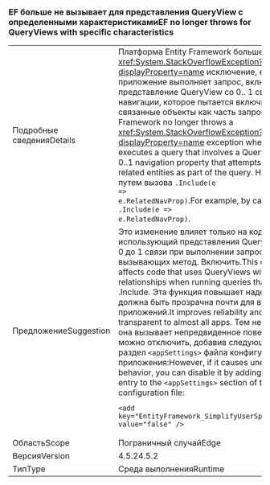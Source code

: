 ### <a name="ef-no-longer-throws-for-queryviews-with-specific-characteristics"></a><span data-ttu-id="3105c-101">EF больше не вызывает для представления QueryView с определенными характеристиками</span><span class="sxs-lookup"><span data-stu-id="3105c-101">EF no longer throws for QueryViews with specific characteristics</span></span>

|   |   |
|---|---|
|<span data-ttu-id="3105c-102">Подробные сведения</span><span class="sxs-lookup"><span data-stu-id="3105c-102">Details</span></span>|<span data-ttu-id="3105c-103">Платформа Entity Framework больше не вызывает <xref:System.StackOverflowException?displayProperty=name> исключение, если приложение выполняет запрос, включающий представление QueryView со 0.. 1 свойство навигации, которое пытается включить связанные объекты как часть запроса.</span><span class="sxs-lookup"><span data-stu-id="3105c-103">Entity Framework no longer throws a <xref:System.StackOverflowException?displayProperty=name> exception when an app executes a query that involves a QueryView with a 0..1 navigation property that attempts to include the related entities as part of the query.</span></span> <span data-ttu-id="3105c-104">Например, путем вызова <code>.Include(e =&gt; e.RelatedNavProp)</code>.</span><span class="sxs-lookup"><span data-stu-id="3105c-104">For example, by calling <code>.Include(e =&gt; e.RelatedNavProp)</code>.</span></span>|
|<span data-ttu-id="3105c-105">Предложение</span><span class="sxs-lookup"><span data-stu-id="3105c-105">Suggestion</span></span>|<span data-ttu-id="3105c-106">Это изменение влияет только на код, использующий представления QueryView с 1-от 0 до 1 связи при выполнении запросов, вызывающих метод. Включить.</span><span class="sxs-lookup"><span data-stu-id="3105c-106">This change only affects code that uses QueryViews with 1-0..1 relationships when running queries that call .Include.</span></span> <span data-ttu-id="3105c-107">Эта функция повышает надежность и должна быть прозрачна почти для всех приложений.</span><span class="sxs-lookup"><span data-stu-id="3105c-107">It improves reliability and should be transparent to almost all apps.</span></span> <span data-ttu-id="3105c-108">Тем не менее, если она вызывает непредвиденное поведение, ее можно отключить, добавив следующую запись в раздел <code>&lt;appSettings&gt;</code> файла конфигурации приложения:</span><span class="sxs-lookup"><span data-stu-id="3105c-108">However, if it causes unexpected behavior, you can disable it by adding the following entry to the <code>&lt;appSettings&gt;</code> section of the app's configuration file:</span></span><pre><code class="language-xml">&lt;add key=&quot;EntityFramework_SimplifyUserSpecifiedViews&quot; value=&quot;false&quot; /&gt;&#13;&#10;</code></pre>|
|<span data-ttu-id="3105c-109">Область</span><span class="sxs-lookup"><span data-stu-id="3105c-109">Scope</span></span>|<span data-ttu-id="3105c-110">Пограничный случай</span><span class="sxs-lookup"><span data-stu-id="3105c-110">Edge</span></span>|
|<span data-ttu-id="3105c-111">Версия</span><span class="sxs-lookup"><span data-stu-id="3105c-111">Version</span></span>|<span data-ttu-id="3105c-112">4.5.2</span><span class="sxs-lookup"><span data-stu-id="3105c-112">4.5.2</span></span>|
|<span data-ttu-id="3105c-113">Тип</span><span class="sxs-lookup"><span data-stu-id="3105c-113">Type</span></span>|<span data-ttu-id="3105c-114">Среда выполнения</span><span class="sxs-lookup"><span data-stu-id="3105c-114">Runtime</span></span>|

